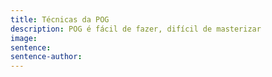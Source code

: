 ```yaml
---
title: Técnicas da POG
description: POG é fácil de fazer, difícil de masterizar
image: 
sentence: 
sentence-author: 
---
```

